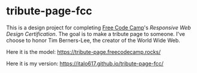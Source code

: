 # tribute-page-fcc

This is a design project for completing [Free Code Camp](https://www.freecodecamp.org/)'s *Responsive Web Design Certification*. The goal is to make a tribute page to someone. I've choose to honor Tim Berners-Lee, the creator of the World Wide Web.

Here it is the model: https://tribute-page.freecodecamp.rocks/

Here it is my version: https://italo617.github.io/tribute-page-fcc/
